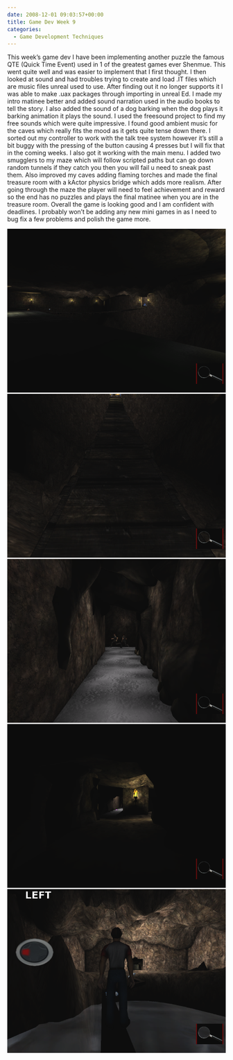 ```yaml
---
date: 2008-12-01 09:03:57+00:00
title: Game Dev Week 9
categories:
  - Game Development Techniques
---
```


This week’s game dev I have been implementing another puzzle the famous QTE (Quick Time Event) used in 1 of the greatest games ever Shenmue. This went quite well and was easier to implement that I first thought. I then looked at sound and had troubles trying to create and load .IT files which are music files unreal used to use. After finding out it no longer supports it I was able to make .uax packages through importing in unreal Ed. I made my intro matinee better and added sound narration used in the audio books to tell the story. I also added the sound of a dog barking when the dog plays it barking animation it plays the sound. I used the freesound project to find my free sounds which were quite impressive. I found good ambient music for the caves which really fits the mood as it gets quite tense down there. I sorted out my controller to work with the talk tree system however it’s still a bit buggy with the pressing of the button causing 4 presses but I will fix that in the coming weeks. I also got it working with the main menu. I added two smugglers to my maze which will follow scripted paths but can go down random tunnels if they catch you then you will fail u need to sneak past them. Also improved my caves adding flaming torches and made the final treasure room with a kActor physics bridge which adds more realism. After going through the maze the player will need to feel achievement and reward so the end has no puzzles and plays the final matinee when you are in the treasure room. Overall the game is looking good and I am confident with deadlines. I probably won’t be adding any new mini games in as I need to bug fix a few problems and polish the game more.

[![](/assets/images/UT20042008-12-0107-54-43-84.png)](/assets/images/UT20042008-12-0107-54-43-84.png)[![](/assets/images/UT20042008-12-0107-54-58-90.png)](/assets/images/UT20042008-12-0107-54-58-90.png)[![](/assets/images/UT20042008-12-0107-55-21-70.png)](/assets/images/UT20042008-12-0107-55-21-70.png)[![](/assets/images/UT20042008-12-0107-55-53-92.png)](/assets/images/UT20042008-12-0107-55-53-92.png)[![](/assets/images/UT20042008-12-0107-57-10-32.png)](/assets/images/UT20042008-12-0107-57-10-32.png)
